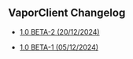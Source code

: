 ## **VaporClient Changelog**

 - [1.0 BETA-2 (20/12/2024)](https://github.com/VaporClient/Changelogs/blob/main/changelogs/vaporclient/1.0%20beta-2.md)

 - [1.0 BETA-1 (05/12/2024)](https://github.com/VaporClient/Changelogs/blob/main/changelogs/vaporclient/1.0%20beta-1.md)
